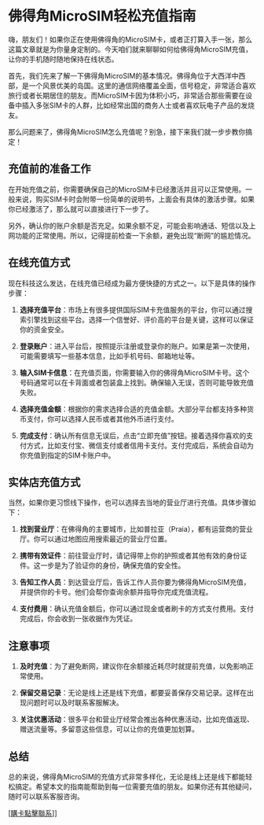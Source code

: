 # 佛得角MicroSIM轻松充值指南

嗨，朋友们！如果你正在使用佛得角的MicroSIM卡，或者正打算入手一张，那么这篇文章就是为你量身定制的。今天咱们就来聊聊如何给佛得角MicroSIM充值，让你的手机随时随地保持在线状态。

首先，我们先来了解一下佛得角MicroSIM的基本情况。佛得角位于大西洋中西部，是一个风景优美的岛国。这里的通信网络覆盖全面，信号稳定，非常适合喜欢旅行或者长期居住的朋友。而MicroSIM卡因为体积小巧，非常适合那些需要在设备中插入多张SIM卡的人群，比如经常出国的商务人士或者喜欢玩电子产品的发烧友。

那么问题来了，佛得角MicroSIM怎么充值呢？别急，接下来我们就一步步教你搞定！

## 充值前的准备工作

在开始充值之前，你需要确保自己的MicroSIM卡已经激活并且可以正常使用。一般来说，购买SIM卡时会附带一份简单的说明书，上面会有具体的激活步骤。如果你已经激活了，那么就可以直接进行下一步了。

另外，确认你的账户余额是否充足。如果余额不足，可能会影响通话、短信以及上网功能的正常使用。所以，记得提前检查一下余额，避免出现“断网”的尴尬情况。

## 在线充值方式

现在科技这么发达，在线充值已经成为最方便快捷的方式之一。以下是具体的操作步骤：

1. **选择充值平台**：市场上有很多提供国际SIM卡充值服务的平台，你可以通过搜索引擎找到这些平台。选择一个信誉好、评价高的平台是关键，这样可以保证你的资金安全。

2. **登录账户**：进入平台后，按照提示注册或登录你的账户。如果是第一次使用，可能需要填写一些基本信息，比如手机号码、邮箱地址等。

3. **输入SIM卡信息**：在充值页面，你需要输入你的佛得角MicroSIM卡号。这个号码通常可以在卡背面或者包装盒上找到。确保输入无误，否则可能导致充值失败。

4. **选择充值金额**：根据你的需求选择合适的充值金额。大部分平台都支持多种货币支付，你可以选择人民币或者其他外币进行支付。

5. **完成支付**：确认所有信息无误后，点击“立即充值”按钮。接着选择你喜欢的支付方式，比如支付宝、微信支付或者信用卡支付。支付完成后，系统会自动为你充值到指定的SIM卡账户中。

## 实体店充值方式

当然，如果你更习惯线下操作，也可以选择去当地的营业厅进行充值。具体步骤如下：

1. **找到营业厅**：在佛得角的主要城市，比如普拉亚（Praia），都有运营商的营业厅。你可以通过地图应用搜索最近的营业厅位置。

2. **携带有效证件**：前往营业厅时，请记得带上你的护照或者其他有效的身份证件。这一步是为了验证你的身份，确保充值的安全性。

3. **告知工作人员**：到达营业厅后，告诉工作人员你要为佛得角MicroSIM充值，并提供你的卡号。他们会帮你查询余额并指导你完成充值流程。

4. **支付费用**：确认充值金额后，你可以通过现金或者刷卡的方式支付费用。支付完成后，你会收到一张收据作为凭证。

## 注意事项

1. **及时充值**：为了避免断网，建议你在余额接近耗尽时就提前充值，以免影响正常使用。

2. **保留交易记录**：无论是线上还是线下充值，都要妥善保存交易记录。这样在出现问题时可以及时联系客服解决。

3. **关注优惠活动**：很多平台和营业厅经常会推出各种优惠活动，比如充值返现、赠送流量等。多留意这些信息，可以让你的充值更加划算。

## 总结

总的来说，佛得角MicroSIM的充值方式非常多样化，无论是线上还是线下都能轻松搞定。希望本文的指南能帮助到每一位需要充值的朋友。如果你还有其他疑问，随时可以联系客服咨询。

[[購卡點擊聯系](https://t.me/s/esim1088)]]